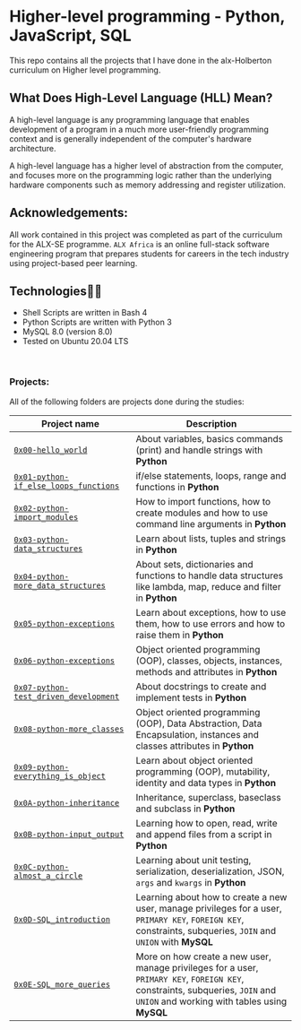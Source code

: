 # Higher-level programming - Python, JavaScript, SQL
This repo contains all the projects that I have done in the alx-Holberton curriculum on Higher level programming.

## What Does High-Level Language (HLL) Mean?
A high-level language is any programming language that enables development of a program in a much more user-friendly programming context and is generally independent of the computer's hardware architecture.

A high-level language has a higher level of abstraction from the computer, and focuses more on the programming logic rather than the underlying hardware components such as memory addressing and register utilization.


## Acknowledgements:
All work contained in this project was completed as part of the curriculum for the ALX-SE programme. `ALX Africa` is an online full-stack software engineering program that prepares students for careers in the tech industry using project-based peer learning. 

## Technologies:technologist:
- Shell Scripts are written in Bash 4
- Python Scripts are written with Python 3
- MySQL 8.0 (version 8.0)
- Tested on Ubuntu 20.04 LTS
<br>

### Projects:
All of the following folders are projects done during the studies:

Project name | Description |
| ------------ | ----------- |
| [`0x00-hello_world`](https://github.com/Rania345/alx-higher_level_programming/tree/main/0x00-python-hello_world) | About variables, basics commands (print) and handle strings with **Python** |
| [`0x01-python-if_else_loops_functions`](https://github.com/Rania345/alx-higher_level_programming/tree/main/0x01-python-if_else_loops_functions) | if/else statements, loops, range and functions in **Python** |
| [`0x02-python-import_modules`](https://github.com/rania345/alx-higher_level_programming/tree/main/0x02-python-import_modules) | How to import functions, how to create modules and how to use command line arguments in **Python** |
| [`0x03-python-data_structures`](https://github.com/rania345/alx-higher_level_programming/tree/main/0x03-python-data_structures) |  Learn about lists, tuples and strings in **Python** |
| [`0x04-python-more_data_structures`](https://github.com/rania345/alx-higher_level_programming/tree/main/0x04-python-more_data_structures) |  About sets, dictionaries and functions to handle data structures like lambda, map, reduce and filter in **Python** |
| [`0x05-python-exceptions`](https://github.com/rania345/alx-higher_level_programming/tree/main/0x05-python-exceptions) | Learn about exceptions, how to use them, how to use errors and how to raise them in **Python** |
| [`0x06-python-exceptions`](https://github.com/rania345/alx-higher_level_programming/tree/main/0x06-python-classes) | Object oriented programming (OOP), classes, objects, instances, methods and attributes in **Python** |
| [`0x07-python-test_driven_development`](https://github.com/rania345/alx-higher_level_programming/tree/main/0x07-python-test_driven_development) | About docstrings to create and implement tests in **Python** |
| [`0x08-python-more_classes`](https://github.com/rania345/alx-higher_level_programming/tree/main/0x08-python-more_classes) |  Object oriented programming (OOP), Data Abstraction, Data Encapsulation, instances and classes attributes in **Python** |
| [`0x09-python-everything_is_object`](https://github.com/rania345/alx-higher_level_programming/tree/main/0x09-python-everything_is_object) |  Learn about object oriented programming (OOP), mutability, identity and data types in **Python** |
| [`0x0A-python-inheritance`](https://github.com/rania345/alx-higher_level_programming/tree/main/0x0A-python-inheritance) |  Inheritance, superclass, baseclass and subclass in **Python** |
| [`0x0B-python-input_output`](https://github.com/rania345/alx-higher_level_programming/tree/main/0x0B-python-input_output) | Learning how to open, read, write and append files from a script in **Python** |
| [`0x0C-python-almost_a_circle`](https://github.com/rania345/alx-higher_level_programming/tree/main/0x0C-python-almost_a_circle) | Learning about unit testing, serialization, deserialization, JSON, `args` and `kwargs` in **Python** |
| [`0x0D-SQL_introduction`](https://github.com/rania345/alx-higher_level_programming/tree/main/0x0E-SQL_more_queries) | Learning about how to create a new user, manage privileges for a user, `PRIMARY KEY`, `FOREIGN KEY`, constraints, subqueries, `JOIN` and `UNION` with **MySQL** |
| [`0x0E-SQL_more_queries`](https://github.com/rania345/alx-higher_level_programming/tree/main/0x0E-SQL_more_queries) | More on how create a new user, manage privileges for a user, `PRIMARY KEY`, `FOREIGN KEY`, constraints, subqueries, `JOIN` and `UNION`  and working with tables using **MySQL** |
<br>
